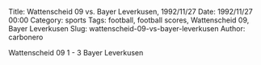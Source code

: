 Title: Wattenscheid 09 vs. Bayer Leverkusen, 1992/11/27
Date: 1992/11/27 00:00
Category: sports
Tags: football, football scores, Wattenscheid 09, Bayer Leverkusen
Slug: wattenscheid-09-vs-bayer-leverkusen
Author: carbonero


Wattenscheid 09 1 - 3 Bayer Leverkusen
